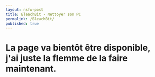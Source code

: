 ```yaml
---
layout: nsfw-post
title: BleachBit - Nettoyer son PC
permalink: /BleachBit/
published: true
---
```


# La page va bientôt être disponible, j'ai juste la flemme de la faire maintenant.
